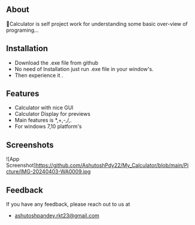 About
------
🔗Calculator is self project work for understanding some basic over-view of programing...
## Installation

- Download the .exe file from github
- No need of Installation just run  .exe file in your window's.
- Then experience it .
## Features

- Calculator with nice GUI
- Calculator Display for previews
- Main features is *,+,-,/,.
- For windows 7,10 platform's


## Screenshots

![App Screenshot]https://github.com/AshutoshPdy22/My_Calculator/blob/main/Picture/IMG-20240403-WA0009.jpg


## Feedback

If you have any feedback, please reach out to us at 
- ashutoshpandey.rkt23@gmail.com

